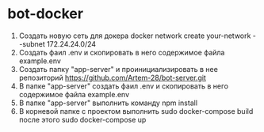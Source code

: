 # bot-docker
1. Создать новую сеть для докера docker network create your-network --subnet 172.24.24.0/24
2. Создать фаил .env и скопировать в него содержимое файла example.env
3. Создать папку "app-server" и проинициализировать в нее репозиторий https://github.com/Artem-28/bot-server.git
4. В папке "app-server" создать фаил .env и скопировать в него содержимое файла example.env
5. В папке "app-server" выполнить команду npm install
6. В корневой папке с проектом выполнить sudo docker-compose build после этого sudo docker-compose up


